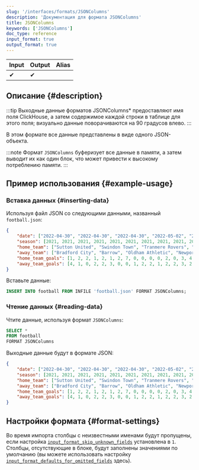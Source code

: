 ```yaml
---
slug: '/interfaces/formats/JSONColumns'
description: 'Документация для формата JSONColumns'
title: JSONColumns
keywords: ['JSONColumns']
doc_type: reference
input_format: true
output_format: true
---
```

| Input | Output | Alias |
|-------|--------|-------|
| ✔     | ✔      |       |

## Описание {#description}

:::tip
Выходные данные форматов JSONColumns* предоставляют имя поля ClickHouse, а затем содержимое каждой строки в таблице для этого поля; визуально данные поворачиваются на 90 градусов влево.
:::

В этом формате все данные представлены в виде одного JSON-объекта.

:::note
Формат `JSONColumns` буферизует все данные в памяти, а затем выводит их как один блок, что может привести к высокому потреблению памяти.
:::

## Пример использования {#example-usage}

### Вставка данных {#inserting-data}

Используя файл JSON со следующими данными, названный `football.json`:

```json
{
    "date": ["2022-04-30", "2022-04-30", "2022-04-30", "2022-05-02", "2022-05-02", "2022-05-07", "2022-05-07", "2022-05-07", "2022-05-07", "2022-05-07", "2022-05-07", "2022-05-07", "2022-05-07", "2022-05-07", "2022-05-07", "2022-05-07", "2022-05-07"],
    "season": [2021, 2021, 2021, 2021, 2021, 2021, 2021, 2021, 2021, 2021, 2021, 2021, 2021, 2021, 2021, 2021, 2021],
    "home_team": ["Sutton United", "Swindon Town", "Tranmere Rovers", "Port Vale", "Salford City", "Barrow", "Bradford City", "Bristol Rovers", "Exeter City", "Harrogate Town A.F.C.", "Hartlepool United", "Leyton Orient", "Mansfield Town", "Newport County", "Oldham Athletic", "Stevenage Borough", "Walsall"],
    "away_team": ["Bradford City", "Barrow", "Oldham Athletic", "Newport County", "Mansfield Town", "Northampton Town", "Carlisle United", "Scunthorpe United", "Port Vale", "Sutton United", "Colchester United", "Tranmere Rovers", "Forest Green Rovers", "Rochdale", "Crawley Town", "Salford City", "Swindon Town"],
    "home_team_goals": [1, 2, 2, 1, 2, 1, 2, 7, 0, 0, 0, 0, 2, 0, 3, 4, 0],
    "away_team_goals": [4, 1, 0, 2, 2, 3, 0, 0, 1, 2, 2, 1, 2, 2, 3, 2, 3]
}
```

Вставьте данные:

```sql
INSERT INTO football FROM INFILE 'football.json' FORMAT JSONColumns;
```

### Чтение данных {#reading-data}

Чтите данные, используя формат `JSONColumns`:

```sql
SELECT *
FROM football
FORMAT JSONColumns
```

Выходные данные будут в формате JSON:

```json
{
    "date": ["2022-04-30", "2022-04-30", "2022-04-30", "2022-05-02", "2022-05-02", "2022-05-07", "2022-05-07", "2022-05-07", "2022-05-07", "2022-05-07", "2022-05-07", "2022-05-07", "2022-05-07", "2022-05-07", "2022-05-07", "2022-05-07", "2022-05-07"],
    "season": [2021, 2021, 2021, 2021, 2021, 2021, 2021, 2021, 2021, 2021, 2021, 2021, 2021, 2021, 2021, 2021, 2021],
    "home_team": ["Sutton United", "Swindon Town", "Tranmere Rovers", "Port Vale", "Salford City", "Barrow", "Bradford City", "Bristol Rovers", "Exeter City", "Harrogate Town A.F.C.", "Hartlepool United", "Leyton Orient", "Mansfield Town", "Newport County", "Oldham Athletic", "Stevenage Borough", "Walsall"],
    "away_team": ["Bradford City", "Barrow", "Oldham Athletic", "Newport County", "Mansfield Town", "Northampton Town", "Carlisle United", "Scunthorpe United", "Port Vale", "Sutton United", "Colchester United", "Tranmere Rovers", "Forest Green Rovers", "Rochdale", "Crawley Town", "Salford City", "Swindon Town"],
    "home_team_goals": [1, 2, 2, 1, 2, 1, 2, 7, 0, 0, 0, 0, 2, 0, 3, 4, 0],
    "away_team_goals": [4, 1, 0, 2, 2, 3, 0, 0, 1, 2, 2, 1, 2, 2, 3, 2, 3]
}
```

## Настройки формата {#format-settings}

Во время импорта столбцы с неизвестными именами будут пропущены, если настройка [`input_format_skip_unknown_fields`](/operations/settings/settings-formats.md/#input_format_skip_unknown_fields) установлена в `1`. 
Столбцы, отсутствующие в блоке, будут заполнены значениями по умолчанию (вы можете использовать настройку [`input_format_defaults_for_omitted_fields`](/operations/settings/settings-formats.md/#input_format_defaults_for_omitted_fields) здесь).